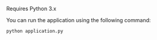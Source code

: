 Requires Python 3.x

You can run the application using the following command:

    python application.py
